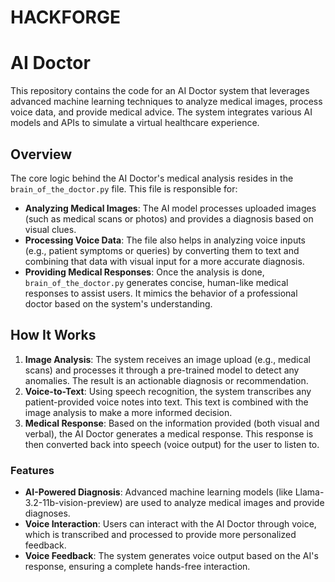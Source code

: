 # HACKFORGE
# AI Doctor

This repository contains the code for an AI Doctor system that leverages advanced machine learning techniques to analyze medical images, process voice data, and provide medical advice. The system integrates various AI models and APIs to simulate a virtual healthcare experience.

## Overview

The core logic behind the AI Doctor's medical analysis resides in the `brain_of_the_doctor.py` file. This file is responsible for:

- **Analyzing Medical Images**: The AI model processes uploaded images (such as medical scans or photos) and provides a diagnosis based on visual clues.
- **Processing Voice Data**: The file also helps in analyzing voice inputs (e.g., patient symptoms or queries) by converting them to text and combining that data with visual input for a more accurate diagnosis.
- **Providing Medical Responses**: Once the analysis is done, `brain_of_the_doctor.py` generates concise, human-like medical responses to assist users. It mimics the behavior of a professional doctor based on the system's understanding.

## How It Works

1. **Image Analysis**: The system receives an image upload (e.g., medical scans) and processes it through a pre-trained model to detect any anomalies. The result is an actionable diagnosis or recommendation.
2. **Voice-to-Text**: Using speech recognition, the system transcribes any patient-provided voice notes into text. This text is combined with the image analysis to make a more informed decision.
3. **Medical Response**: Based on the information provided (both visual and verbal), the AI Doctor generates a medical response. This response is then converted back into speech (voice output) for the user to listen to.

### Features

- **AI-Powered Diagnosis**: Advanced machine learning models (like Llama-3.2-11b-vision-preview) are used to analyze medical images and provide diagnoses.
- **Voice Interaction**: Users can interact with the AI Doctor through voice, which is transcribed and processed to provide more personalized feedback.
- **Voice Feedback**: The system generates voice output based on the AI's response, ensuring a complete hands-free interaction.
